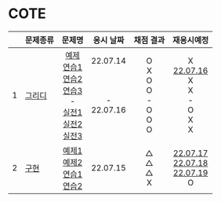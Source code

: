 # COTE
||문제종류|문제명|응시 날짜|채점 결과|재응시예정|
|:-:|:-|:-:|:---:|:---:|:-:|
|1|[그리디](./greedy/)|[예제](./greedy/greedy_ex.js)<br>[연습1](./greedy/greedy_01.js)<br>[연습2](./greedy/greedy_02.js)<br>[연습3](./greedy/greedy_03.js)<br>-<br>[실전1](./greedy/test_01.js)<br>[실전2](./greedy/test_02.js)<br>[실전3](./greedy/test_03.js)<br>|22.07.14<br><br><br><br>-<br>22.07.16<br><br><br>|O<br>X<br>O<br>O<br>-<br>O<br>O<br>O<br>|X<br>[22.07.16](./greedy/replay_01.js)<br>X<br>X<br>-<br>O<br>X<br>X<br>|
|2|[구현](./implementation/)|[예제1](./implementation/imple_ex01.js)<br>[예제2](./implementation/imple_ex02.js)<br>[연습1](./implementation/imple_01.js)<br>[연습2](./implementation/imple_02.js)|22.07.15|△<br>△<br>△<br>X|[22.07.17](./implementation/../replay_01.js)<br>[22.07.18](./implementation/replay_02.js)<br>[22.07.19](./implementation//replay_03.js)<br>O|